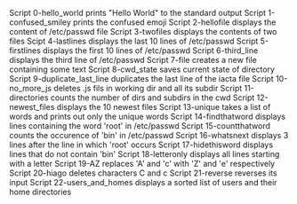 Script 0-hello_world prints "Hello World" to the standard output
Script 1-confused_smiley prints the confused emoji
Script 2-hellofile displays the content of /etc/passwd file
Script 3-twofiles displays the contents of two files
Scipt 4-lastlines displays the last 10 lines of /etc/passwd
Script 5-firstlines displays the first 10 lines of /etc/passwd
Script 6-third_line displays the third line of /etc/passwd
Script 7-file creates a new file containing some text
Script 8-cwd_state saves current state of directory
Script 9-duplicate_last_line duplicates the last line of the iacta file
Script 10-no_more_js deletes .js fils in working dir and all its subdir
Script 11-directories counts the number of dirs and subdirs in the cwd
Script 12-newest_files displays the 10 newest files
Script 13-unique takes a list of words and prints out only the unique words
Script 14-findthatword displays lines containing the word 'root' in /etc/passwd
Script 15-countthatword counts the occurence of 'bin' in /etc/passwd
Script 16-whatsnext displays 3 lines after the line in which 'root' occurs
Script 17-hidethisword displays lines that do not contain 'bin'
Script 18-letteronly displays all lines starting with a letter
Script 19-AZ replaces 'A' and 'c' with 'Z' and 'e' respectively
Script 20-hiago deletes characters C and c
Script 21-reverse reverses its input
Script 22-users_and_homes displays a sorted list of users and their home directories
